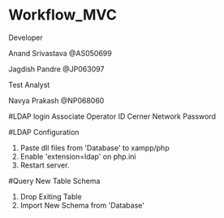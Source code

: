 # Workflow_MVC

Developer

Anand Srivastava @AS050699

Jagdish Pandre @JP063097

Test Analyst

Navya Prakash @NP068060
 
#LDAP login
Associate Operator ID
Cerner Network Password
 
#LDAP Configuration
1. Paste dll files from 'Database' to xampp/php
2. Enable 'extension=ldap' on php.ini
3. Restart server.

#Query New Table Schema
1. Drop Exiting Table
2. Import New Schema from 'Database'
